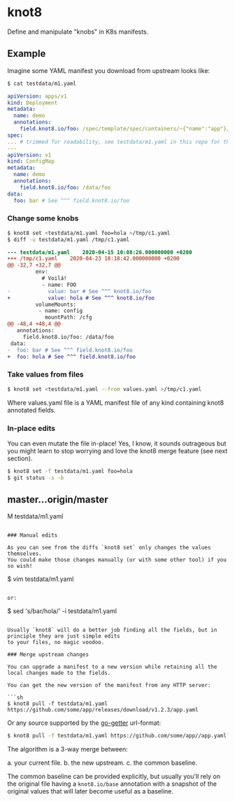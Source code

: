 # knot8

Define and manipulate "knobs" in K8s manifests.

## Example

Imagine some YAML manifest you download from upstream looks like:

```sh
$ cat testdata/m1.yaml
```
```yaml
apiVersion: apps/v1
kind: Deployment
metadata:
  name: demo
  annotations:
    field.knot8.io/foo: /spec/template/spec/containers/~{"name":"app"}/env/~{"name":"FOO"}/value
spec:
... # trimmed for readability, see testdata/m1.yaml in this repo for the full example
---
apiVersion: v1
kind: ConfigMap
metadata:
  name: demo
  annotations:
    field.knot8.io/foo: /data/foo
data:
  foo: bar # See ^^^ field.knot8.io/foo
```

### Change some knobs

```sh
$ knot8 set <testdata/m1.yaml foo=hola >/tmp/c1.yaml
$ diff -u testdata/m1.yaml /tmp/c1.yaml
```
```diff
--- testdata/m1.yaml	2020-04-15 10:08:26.000000000 +0200
+++ /tmp/c1.yaml	2020-04-23 18:18:42.000000000 +0200
@@ -32,7 +32,7 @@
         env:
           # Voilá!
           - name: FOO
-            value: bar # See ^^^ knot8.io/foo
+            value: hola # See ^^^ knot8.io/foo
         volumeMounts:
          - name: config
            mountPath: /cfg
@@ -48,4 +48,4 @@
   annotations:
     field.knot8.io/foo: /data/foo
 data:
-  foo: bar # See ^^^ field.knot8.io/foo
+  foo: hola # See ^^^ field.knot8.io/foo
```

### Take values from files

```sh
$ knot8 set <testdata/m1.yaml --from values.yaml >/tmp/c1.yaml
```

Where values.yaml file is a YAML manifest file of any kind containing knot8 annotated fields.

### In-place edits

You can even mutate the file in-place!
Yes, I know, it sounds outrageous but you might learn to stop worrying and love the knot8 merge feature (see next section).

```sh
$ knot8 set -f testdata/m1.yaml foo=hola
$ git status -s -b
```
## master...origin/master
 M testdata/m1.yaml
```

### Manual edits

As you can see from the diffs `knot8 set` only changes the values themselves.
You could make those changes manually (or with some other tool) if you so wish!

```
$ vim testdata/m1.yaml
```

or:

```
$ sed 's/bar/hola/' -i testdata/m1.yaml
```

Usually `knot8` will do a better job finding all the fields, but in principle they are just simple edits
to your files, no magic voodoo.

### Merge upstream changes

You can upgrade a manifest to a new version while retaining all the local changes made to the fields.

You can get the new version of the manifest from any HTTP server:

```sh
$ knot8 pull -f testdata/m1.yaml https://github.com/some/app/releases/download/v1.2.3/app.yaml
```

Or any source supported by the [go-getter](https://github.com/hashicorp/go-getter#url-format) url-format:

```sh
$ knot8 pull -f testdata/m1.yaml https://github.com/some/app//app.yaml?ref=dev
```

The algorithm is a 3-way merge between:

a. your current file.
b. the new upstream.
c. the common baseline.

The common baseline can be provided explicitly, but usually you'll rely on the original file having
a `knot8.io/base` annotation with a snapshot of the original values that will later become useful as a baseline.
